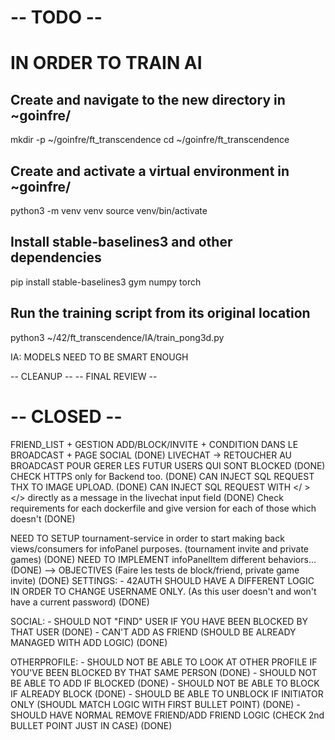 # -- TODO --
# IN ORDER TO TRAIN AI
## Create and navigate to the new directory in ~goinfre/
mkdir -p ~/goinfre/ft_transcendence
cd ~/goinfre/ft_transcendence

## Create and activate a virtual environment in ~goinfre/
python3 -m venv venv
source venv/bin/activate

## Install stable-baselines3 and other dependencies
pip install stable-baselines3 gym numpy torch

## Run the training script from its original location
python3 ~/42/ft_transcendence/IA/train_pong3d.py


IA: MODELS NEED TO BE SMART ENOUGH

-- CLEANUP --
-- FINAL REVIEW --

# -- CLOSED --
FRIEND_LIST + GESTION ADD/BLOCK/INVITE + CONDITION DANS LE BROADCAST + PAGE SOCIAL (DONE)
LIVECHAT
    -> RETOUCHER AU BROADCAST POUR GERER LES FUTUR USERS QUI SONT BLOCKED (DONE)
CHECK HTTPS only for Backend too. (DONE)
CAN INJECT SQL REQUEST THX TO IMAGE UPLOAD. (DONE)
CAN INJECT SQL REQUEST WITH </ > </> directly as a message in the livechat input field (DONE)
Check requirements for each dockerfile and give version for each of those which doesn't (DONE)

NEED TO SETUP tournament-service in order to start making back views/consumers for infoPanel purposes. (tournament invite and private games) (DONE)
NEED TO IMPLEMENT infoPanelItem different behaviors... (DONE) 
--> OBJECTIVES (Faire les tests de block/friend, private game invite) (DONE)
SETTINGS:
        - 42AUTH SHOULD HAVE A DIFFERENT LOGIC IN ORDER TO CHANGE USERNAME ONLY. (As this user doesn't and won't have a current password) (DONE)

SOCIAL: - SHOULD NOT "FIND" USER IF YOU HAVE BEEN BLOCKED BY THAT USER (DONE)
        - CAN'T ADD AS FRIEND (SHOULD BE ALREADY MANAGED WITH ADD LOGIC) (DONE)

OTHERPROFILE:
        - SHOULD NOT BE ABLE TO LOOK AT OTHER PROFILE IF YOU'VE BEEN BLOCKED BY THAT SAME PERSON (DONE)
        - SHOULD NOT BE ABLE TO ADD IF BLOCKED (DONE)
        - SHOULD NOT BE ABLE TO BLOCK IF ALREADY BLOCK (DONE)
        - SHOULD BE ABLE TO UNBLOCK IF INITIATOR ONLY (SHOUDL MATCH LOGIC WITH FIRST BULLET POINT) (DONE)
        - SHOULD HAVE NORMAL REMOVE FRIEND/ADD FRIEND LOGIC (CHECK 2nd BULLET POINT JUST IN CASE) (DONE)